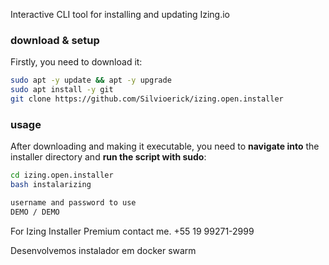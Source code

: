 Interactive CLI tool for installing and updating Izing.io

### download & setup

Firstly, you need to download it:


```bash
sudo apt -y update && apt -y upgrade
sudo apt install -y git
git clone https://github.com/Silvioerick/izing.open.installer
```

### usage

After downloading and making it executable, you need to **navigate into** the installer directory and **run the script with sudo**:

```bash
cd izing.open.installer
bash instalarizing
```

```bash
username and password to use
DEMO / DEMO
```

For Izing Installer Premium contact me.
+55 19 99271-2999

Desenvolvemos instalador em docker swarm

